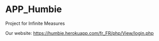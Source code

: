 # APP_Humbie
Project for Infinite Measures

Our website: https://humbie.herokuapp.com/fr_FR/php/View/login.php
